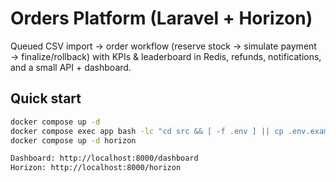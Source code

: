 # Orders Platform (Laravel + Horizon)

Queued CSV import → order workflow (reserve stock → simulate payment → finalize/rollback)
with KPIs & leaderboard in Redis, refunds, notifications, and a small API + dashboard.

## Quick start
```bash
docker compose up -d
docker compose exec app bash -lc "cd src && [ -f .env ] || cp .env.example .env && composer install && php artisan key:generate && php artisan migrate"
docker compose up -d horizon

Dashboard: http://localhost:8000/dashboard
Horizon: http://localhost:8000/horizon